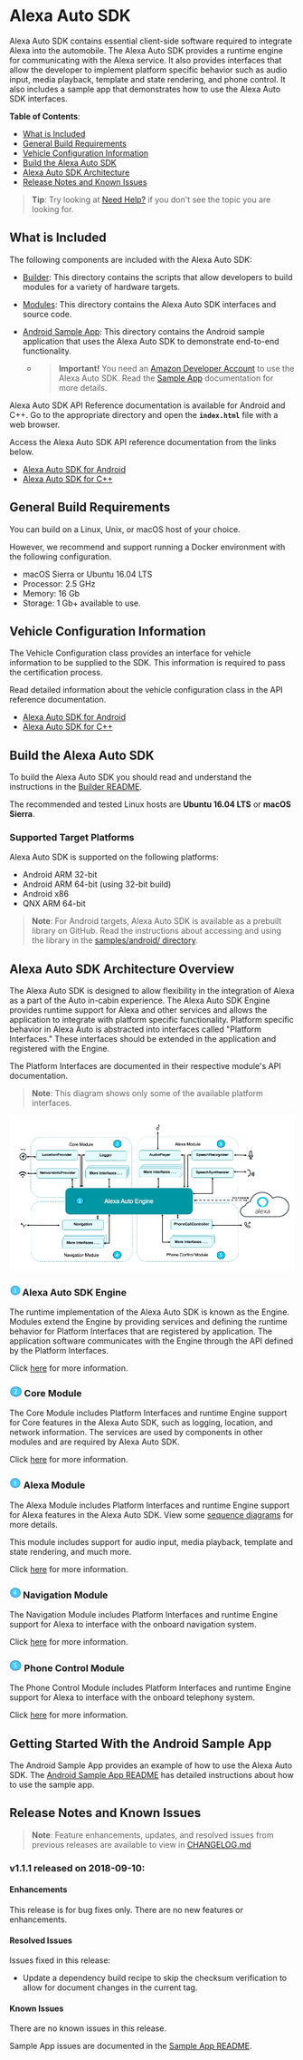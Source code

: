 # Alexa Auto SDK

Alexa Auto SDK contains essential client-side software required to integrate Alexa into the automobile. The Alexa Auto SDK provides a runtime engine for communicating with the Alexa service. It also provides interfaces that allow the developer to implement platform specific behavior such as audio input, media playback, template and state rendering, and phone control. It also includes a sample app that demonstrates how to use the Alexa Auto SDK interfaces.

**Table of Contents**:

* [What is Included](#whatsincluded)
* [General Build Requirements](#generalbuildreqs)
* [Vehicle Configuration Information](#vehicleconfigurationdatarequirements)
* [Build the Alexa Auto SDK](#buildthesdk)
* [Alexa Auto SDK Architecture](#architecture)
* [Release Notes and Known Issues](#relnotesknownissues)

> **Tip**: Try looking at [Need Help?](./NEED_HELP.md) if you don't see the topic you are looking for.

## What is Included<a id="whatsincluded"></a>

The following components are included with the Alexa Auto SDK:

* [Builder](./builder/README.md): This directory contains the scripts that allow developers to build modules for a variety of hardware targets.

* [Modules](./modules): This directory contains the Alexa Auto SDK interfaces and source code.

* [Android Sample App](./samples/android/README.md): This directory contains the Android sample application that uses the Alexa Auto SDK to demonstrate end-to-end functionality.

    * > **Important!** You need an [Amazon Developer Account](https://developer.amazon.com/home.html) to use the Alexa Auto SDK. Read the [Sample App](./samples/android/README.md) documentation for more details.

Alexa Auto SDK API Reference documentation is available for Android and C++. Go to the appropriate directory and open the **`index.html`** file with a web browser.

Access the Alexa Auto SDK API reference documentation from the links below.

* [Alexa Auto SDK for Android](./docs/android/)
* [Alexa Auto SDK for C++](./docs/cpp/)

## General Build Requirements<a id="generalbuildreqs"></a>

You can build on a Linux, Unix, or macOS host of your choice.

However, we recommend and support running a Docker environment with the following configuration.

* macOS Sierra or Ubuntu 16.04 LTS
* Processor: 2.5 GHz
* Memory: 16 Gb
* Storage: 1 Gb+ available to use.

## Vehicle Configuration Information<a id="vehicleconfigurationdatarequirements"></a>

The Vehicle Configuration class provides an interface for vehicle information to be supplied to the SDK. This information is required to pass the certification process.

Read detailed information about the vehicle configuration class in the API reference documentation.

* [Alexa Auto SDK for Android](./docs/android/)
* [Alexa Auto SDK for C++](./docs/cpp/)

## Build the Alexa Auto SDK<a id="buildthesdk"></a>

To build the Alexa Auto SDK you should read and understand the instructions in the [Builder README](./builder/README.md).

The recommended and tested Linux hosts are **Ubuntu 16.04 LTS** or **macOS Sierra**.

### Supported Target Platforms

Alexa Auto SDK is supported on the following platforms:

* Android ARM 32-bit
* Android ARM 64-bit (using 32-bit build)
* Android x86
* QNX ARM 64-bit

> **Note**: For Android targets, Alexa Auto SDK is available as a prebuilt library on GitHub. Read the instructions about accessing and using the library in the [samples/android/ directory](./samples/android/README.md).

## Alexa Auto SDK Architecture<a id="architecture"></a> Overview

The Alexa Auto SDK is designed to allow flexibility in the integration of Alexa as a part of the Auto in-cabin experience. The Alexa Auto SDK Engine provides runtime support for Alexa and other services and allows the application to integrate with platform specific functionality. Platform specific behavior in Alexa Auto is abstracted into interfaces called "Platform Interfaces." These interfaces should be extended in the application and registered with the Engine.

The Platform Interfaces are documented in their respective module's API documentation.

> **Note**: This diagram shows only some of the available platform interfaces.

![architecture](./assets/aac_architecture.png)

### ![Alexa Auto SDK Engine](./assets/number-1.png) Alexa Auto SDK Engine

The runtime implementation of the Alexa Auto SDK is known as the Engine. Modules extend the Engine by providing services and defining the runtime behavior for Platform Interfaces that are registered by application. The application software communicates with the Engine through the API defined by the Platform Interfaces.

Click [here](./builder/README.md) for more information.

### ![Alexa Auto SDK Engine](./assets/number-2.png) Core Module

The Core Module includes Platform Interfaces and runtime Engine support for Core features in the Alexa Auto SDK, such as logging, location, and network information. The services are used by components in other modules and are required by Alexa Auto SDK.

Click [here](./modules/core/README.md) for more information.

### ![Alexa Auto SDK Engine](./assets/number-3.png) Alexa Module

The Alexa Module includes Platform Interfaces and runtime Engine support for Alexa features in the Alexa Auto SDK. View some [sequence diagrams](./SEQUENCE_DIAGRAMS.md) for more details.

This module includes support for audio input, media playback, template and state rendering, and much more.

Click [here](./modules/alexa/README.md) for more information.

### ![Alexa Auto SDK Engine](./assets/number-4.png) Navigation Module

The Navigation Module includes Platform Interfaces and runtime Engine support for Alexa to interface with the onboard navigation system.

Click [here](./modules/navigation/README.md) for more information.

### ![Alexa Auto SDK Engine](./assets/number-5.png) Phone Control Module

The Phone Control Module includes Platform Interfaces and runtime Engine support for Alexa to interface with the onboard telephony system.

Click [here](./modules/phone-control/README.md) for more information.

## Getting Started With the Android Sample App

The Android Sample App provides an example of how to use the Alexa Auto SDK. The [Android Sample App README](./samples/android/README.md) has detailed instructions about how to use the sample app.

## Release Notes and Known Issues<a id="relnotesknownissues"></a>

> **Note**: Feature enhancements, updates, and resolved issues from previous releases are available to view in [CHANGELOG.md](./CHANGELOG.md)

### v1.1.1 released on 2018-09-10:

#### Enhancements

This release is for bug fixes only. There are no new features or enhancements.

#### Resolved Issues

Issues fixed in this release:

* Update a dependency build recipe to skip the checksum verification to allow for document changes in the current tag.

#### Known Issues

There are no known issues in this release.

Sample App issues are documented in the [Sample App README](./samples/android/README.md#androidsampleapprelnote).
